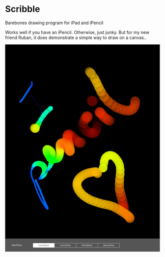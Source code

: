 # Scribble
Barebones drawing program for iPad and iPencil

Works well if you have an iPencil.
Otherwise, just junky.
But for my new friend Ruban, it does demonstrate a simple way to draw on a canvas..

![Screenshot](screenshot.png)
